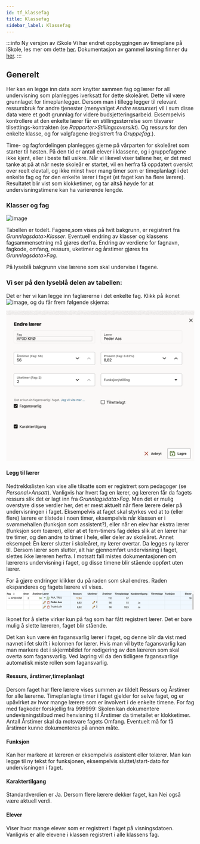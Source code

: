 ```yaml
---
id: tf_klassefag
title: Klassefag
sidebar_label: Klassefag
---
```


:::info Ny versjon av iSkole
Vi har endret oppbyggingen av timeplane på iSkole, les mer om dette [her](https://dokumentasjon.iskole.net/blog/timeplan). Dokumentasjon av gammel løsning finner du [her](https://dokumentasjon.iskole.net/docs/tf_klassefag_old). 
:::

## Generelt
Her kan en legge inn data som knytter sammen fag og lærer for all undervisning som planlegges iverksatt for dette skoleåret. Dette vil være grunnlaget for timeplanlegger. Dersom man i tillegg legger til relevant ressursbruk for andre tjenester (menyvalget _Andre ressurser_) vil i sum disse data være et godt grunnlag for videre budsjetteringsarbeid. Eksempelvis kontrollere at den enkelte lærer får en stillingsstørrelse som tilsvarer tilsettings-kontrakten (se _Rapporter>Stillingsoversikt_). Og ressurs for den enkelte klasse, og for valgfagene (registrert fra _Gruppefag_.).

Time- og fagfordelingen planlegges gjerne på vårparten for skoleåret som starter til høsten. På den tid er antall elever i klassene, og i gruppefagene ikke kjent, eller i beste fall usikre. Når vi likevel viser tallene her, er det med tanke at på at når neste skoleår er startet, vil en herfra få oppdatert oversikt over reelt elevtall, og ikke minst hvor mang timer som er timeplanlagt i det enkelte fag og for den enkelte lærer i faget (et faget kan ha flere lærere). Resultatet blir vist som klokketimer, og tar altså høyde for at undervisningstimene kan ha varierende lengde.

### Klasser og fag

![image](https://github.com/BarmanHanssen/iskole/assets/80097133/50506353-1838-4b4a-ac01-ce4abbc59eb3)

Tabellen er todelt. Fagene,som vises på hvit bakgrunn, er registrert fra  _Grunnlagsdata>Klasser_. Eventuell endring av klasser og klassens fagsammensetning må gjøres derfra. Endring av verdiene for fagnavn, fagkode, omfang, ressurs, uketimer og årstimer gjøres fra _Grunnlagsdata>Fag_.

På lyseblå bakgrunn vise lærene som skal undervise i fagene.

### Vi ser på den lyseblå delen av tabellen:
Det er her vi kan legge inn faglærerne i det enkelte fag. Klikk på ikonet ![image](https://github.com/BarmanHanssen/iskole/assets/80097133/9feb80ca-5ba0-468b-ab8a-887bdafbe040), og du får frem følgende skjema:

![image](/img/tf_klassefag_rediger_laerer.png)


#### Legg til lærer
Nedtrekkslisten kan vise alle tilsatte som er registrert som pedagoger (se _Personal>Ansatt_). Vanligvis har hvert fag en lærer, og læreren får da fagets ressurs slik det er lagt inn fra _Grunnlagsdata>Fag_. Men det er mulig  overstyre disse verdier her, det er mest aktuelt når flere lærere deler på undervisningen i faget. Eksempelvis at faget skal styrkes ved at to (eller flere) lærere er tilstede i noen timer, eksempelvis når klassen er i svømmehallen (funksjon som assistent?), eller når en elev har ekstra lærer (funksjon som toærer), eller at et fem-timers fag deles slik at en lærer har tre timer, og den andre to timer i hele, eller deler av skoleåret. Annet eksempel: En lærer slutter i skoleåret, ny lærer overtar. Da legges ny lærer til. Dersom lærer som slutter, alt har gjennomført undervisning i faget, slettes ikke læreren herfra. I motsatt fall mistes dokumentasjonen om lærerens undervisning i faget, og disse timene blir stående oppført uten lærer.

For å gjøre endringer klikker du på raden som skal endres. Raden ekspanderes og fagets lærere vil vises. 
![image](/img/tf_klassefag_laerere.png)

Ikonet for å slette virker kun på fag som har fått registrert lærer. Det er bare mulig å slette læreren, faget blir stående.

Det kan kun være én fagansvarlig lærer i faget, og denne blir da vist med navnet i fet skrift i kolonnen for lærer. Hvis man vil bytte fagansvarlig kan man markere det i skjermbildet for redigering av den læreren som skal overta som fagansvarlig. Ved lagring vil da den tidligere fagansvarlige automatisk miste rollen som fagansvarlig.

#### Ressurs, årstimer,timeplanlagt
Dersom faget har flere lærere vises summen av tildelt Ressurs og Årstimer for alle lærerne. Timeplanlagte timer i faget gjelder for selve faget, og er upåvirket av hvor mange lærere som er involvert i de enkelte timene.
For fag med fagkoder forskjellig fra 999999: Skolen kan dokumentere undevisningstilbud med henvisning til Årstimer da timetallet er klokketimer. Antall Årstimer skal da motsvare fagets Omfang. Eventuelt må  for få årstimer kunne dokumenteres på annen måte.

#### Funksjon
Kan her markere at læreren er eksempelvis assistent eller tolærer. Man kan legge til ny tekst for funksjonen, eksempelvis sluttet/start-dato for undervisningen i faget.
#### Karaktertilgang
Standardverdien er Ja. Dersom flere lærere dekker faget, kan Nei også være aktuell verdi.
#### Elever 
Viser hvor mange elever som er registrert i faget på visningsdatoen. Vanligvis er alle elevene i klassen registrert i alle klassens fag.